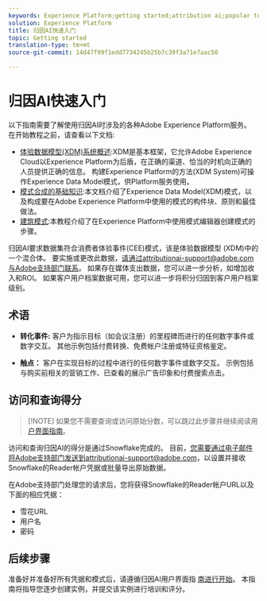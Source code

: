 ```yaml
---
keywords: Experience Platform;getting started;attribution ai;popular topics
solution: Experience Platform
title: 归因AI快速入门
topic: Getting started
translation-type: tm+mt
source-git-commit: 14d47f99f1edd7734245b25b7c39f3a71e7aac50

---
```



# 归因AI快速入门

以下指南需要了解使用归因AI时涉及的各种Adobe Experience Platform服务。 在开始教程之前，请查看以下文档:

- [体验数据模型(XDM)系统概述](../../xdm/home.md):XDM是基本框架，它允许Adobe Experience Cloud以Experience Platform为后盾，在正确的渠道、恰当的时机向正确的人员提供正确的信息。 构建Experience Platform的方法(XDM System)可操作Experience Data Model模式，供Platform服务使用。
- [模式合成的基础知识](../../xdm/schema/composition.md):本文档介绍了Experience Data Model(XDM)模式，以及构成要在Adobe Experience Platform中使用的模式的构件块、原则和最佳做法。
- [建筑模式](../../xdm/tutorials/create-schema-ui.md):本教程介绍了在Experience Platform中使用模式编辑器创建模式的步骤。

归因AI要求数据集符合消费者体验事件(CEE)模式，该是体验数据模型 [](../../xdm/home.md) (XDM)中的一个混合体。 要实施或更改此数据，请通过attributionai-support@adobe.com与Adobe支持部门联系。 如果存在媒体支出数据，您可以进一步分析，如增加收入和ROI。 如果客户用户档案数据可用，您可以进一步将积分归因到客户用户档案级别。

## 术语

- **转化事件:** 客户为指示目标（如会议注册）的里程碑而进行的任何数字事件或数字交互。 其他示例包括付费转换、免费帐户注册或特征资格鉴定。

- **触点：** 客户在实现目标的过程中进行的任何数字事件或数字交互。 示例包括与购买前相关的营销工作、已查看的展示广告印象和付费搜索点击。

## 访问和查询得分

>[!NOTE] 如果您不需要查询或访问原始分数，可以跳过此步骤并继续阅读用 [户界面指南](./user-guide.md)。

访问和查询归因AI的得分是通过Snowflake完成的。 目前，您需要通过电子邮件将Adobe支持部门发送到attributionai-support@adobe.com，以设置并接收Snowflake的Reader帐户凭据或批量导出原始数据。

在Adobe支持部门处理您的请求后，您将获得Snowflake的Reader帐户URL以及下面的相应凭据：

- 雪花URL
- 用户名
- 密码

## 后续步骤

准备好并准备好所有凭据和模式后，请遵循归因AI用户界面指 [南进行开始](./user-guide.md)。 本指南将指导您逐步创建实例，并提交该实例进行培训和评分。